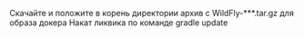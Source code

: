 Скачайте и положите в корень директории архив с  WildFly-***.tar.gz для образа докера
Накат ликвика по команде gradle update